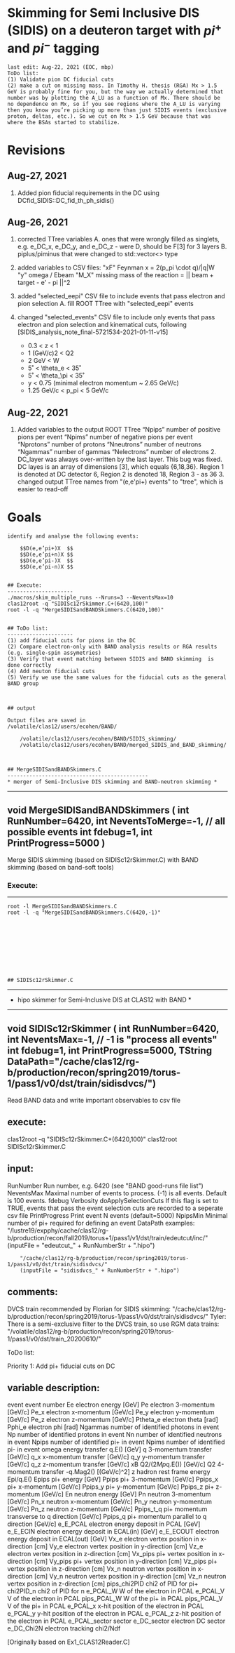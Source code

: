

# Skimming for Semi Inclusive DIS (SIDIS) on a deuteron target with $pi^+$ and $pi^-$ tagging

    last edit: Aug-22, 2021 (EOC, mbp)
    ToDo list:
    (1) Validate pion DC fiducial cuts
    (2) make a cut on missing mass. In Timothy H. thesis (RGA) Mx > 1.5 GeV is probably fine for you, but the way we actually determined that number was by plotting the A_LU as a function of Mx. There should be no dependence on Mx, so if you see regions where the A_LU is varying then you know you’re picking up more than just SIDIS events (exclusive proton, deltas, etc.). So we cut on Mx > 1.5 GeV because that was where the BSAs started to stabilize.
    
    
    
    
    
    
# Revisions

Aug-27, 2021    
-------------
1. Added pion fiducial requirements in the DC using DCfid_SIDIS::DC_fid_th_ph_sidis()
    
    

Aug-26, 2021    
-------------
1. corrected TTree variables 
    A. ones that were wrongly filled as singlets, e.g. e_DC_x, e_DC_y, and e_DC_z - were D, should be F[3] for 3 layers
    B. piplus/piminus that were changed to std::vector<> type


2. added variables to CSV files: 
    "xF"           Feynman x = 2(p_pi \cdot q)/|q|W              
    "y"             omega / Ebeam
    "M_X"       missing mass of the reaction = || beam + target - e' - pi ||^2 
    
    
3. added "selected_eepi" CSV file to include events that pass electron and pion selection
    A. fill ROOT TTree with "selected_eepi" events
    
4. changed "selected_events" CSV file to include only events that pass electron and pion selection and kinematical cuts,
following [SIDIS_analysis_note_final-5721534-2021-01-11-v15]
    
    - 0.3 < z < 1
    - 1 (GeV/c)2 < Q2
    - 2 GeV < W
    - 5˚ < \theta_e < 35˚
    - 5˚ < \theta_\pi < 35˚
    - y < 0.75 (minimal electron momentum ~ 2.65 GeV/c)
    -  1.25 GeV/c < p_pi < 5 GeV/c
 



Aug-22, 2021    
-------------
1. Added variables to the output ROOT TTree 
        “Npips”         number of positive pions per event
        “Npims”         number of negative pions per event        
        “Nprotons”      number of protons
        “Nneutrons”     number of neutrons
        “Ngammas”       number of gammas
        “Nelectrons”    number of electrons
    2. DC_layer was always over-written by the last layer. This bug was fixed.
        DC layes is an array of dimensions [3], which equals {6,18,36}. 
        Region 1 is denoted at DC detector 6, Region 2 is denoted 18, Region 3 - as 36
    3. changed output TTree names from "(e,e'pi+) events" to "tree", which is easier to read-off
        
    
    
    
    
    
    
    
# Goals
    
    identify and analyse the following events:
 
        $$D(e,e’pi+)X  $$
        $$D(e,e’pi+n)X $$
        $$D(e,e’pi-)X  $$
        $$D(e,e’pi-n)X $$
        
        
    ## Execute:
    ---------------------
    ./macros/skim_multiple_runs --Nruns=3 --NeventsMax=10
    clas12root -q "SIDISc12rSkimmer.C+(6420,100)"
    root -l -q "MergeSIDISandBANDSkimmers.C(6420,100)"
    
    
    ## ToDo list:
    ---------------------    
    (1) add fiducial cuts for pions in the DC
    (2) Compare electron-only with BAND analysis results or RGA results (e.g. single-spin assymetries)
    (3) Verify that event matching between SIDIS and BAND skimming  is done correctly
    (4) Add neuton fiducial cuts
    (5) Verify we use the same values for the fiducial cuts as the general BAND group
    


    ## output

    Output files are saved in
    /volatile/clas12/users/ecohen/BAND/

        /volatile/clas12/users/ecohen/BAND/SIDIS_skimming/
        /volatile/clas12/users/ecohen/BAND/merged_SIDIS_and_BAND_skimming/



    ## MergeSIDISandBANDSkimmers.C
    ---------------------------------------------
    * merger of Semi-Inclusive DIS skimming and BAND-neutron skimming *





 ---------------------------------------------
 void MergeSIDISandBANDSkimmers (   int RunNumber=6420,
                                    int NeventsToMerge=-1, // all possible events
                                    int fdebug=1,
                                    int PrintProgress=5000 )
  ---------------------------------------------
Merge SIDIS skimming (based on SIDISc12rSkimmer.C) with BAND skimming (based on band-soft tools)


### Execute:
-----------------

    root -l MergeSIDISandBANDSkimmers.C
    root -l -q "MergeSIDISandBANDSkimmers.C(6420,-1)"










    ## SIDISc12rSkimmer.C
---------------------------------------------
* hipo skimmer for Semi-Inclusive DIS at CLAS12 with BAND *

 ---------------------------------------------
 void SIDISc12rSkimmer (   int RunNumber=6420,
                            int NeventsMax=-1, // -1 is "process all events"
                            int fdebug=1,
                            int PrintProgress=5000,
                            TString DataPath="/cache/clas12/rg-b/production/recon/spring2019/torus-1/pass1/v0/dst/train/sidisdvcs/")
  ---------------------------------------------
Read BAND data and write important observables to csv file
 
 
execute:
-----------------

   clas12root -q "SIDISc12rSkimmer.C+(6420,100)"
   clas12root SIDISc12rSkimmer.C
   


 input:
 -----------------
 RunNumber              Run number, e.g. 6420 (see "BAND good-runs file list")
 NeventsMax             Maximal number of events to process. (-1) is all events. Default is 100 events.
 fdebug                 Verbosity
 doApplySelectionCuts   If this flag is set to TRUE, events that pass the event selection cuts are recorded to a seperate csv file
 PrintProgress          Print event N events (default=5000)
 NpipsMin               Minimal number of pi+ required for defining an event
 DataPath
    examples:
        "/lustre19/expphy/cache/clas12/rg-b/production/recon/fall2019/torus+1/pass1/v1/dst/train/edeutcut/inc/"
        (inputFile = "edeutcut_" + RunNumberStr + ".hipo")
 
        "/cache/clas12/rg-b/production/recon/spring2019/torus-1/pass1/v0/dst/train/sidisdvcs/"
        (inputFile = "sidisdvcs_" + RunNumberStr + ".hipo")
        
 
 
 
 comments:
 -----------------
 DVCS train recommended by Florian for SIDIS skimming:
	"/cache/clas12/rg-b/production/recon/spring2019/torus-1/pass1/v0/dst/train/sidisdvcs/"
 Tyler: There is a semi-exclusive filter to the DVCS train, so use RGM data trains:
	"/volatile/clas12/rg-b/production/recon/spring2019/torus-1/pass1/v0/dst/train_20200610/"


 ToDo list:
 
 Priority 1:
 Add pi+ fiducial cuts on DC
 
 
 

 
 variable description:
 ---------------------------------
 event              event number
 Ee                 electron energy                             [GeV]
 Pe                 electron 3-momentum                         [GeV/c]
 Pe_x               electron x-momentum                         [GeV/c]
 Pe_y               electron y-momentum                         [GeV/c]
 Pe_z               electron z-momentum                         [GeV/c]
 Ptheta_e           electron theta                              [rad]
 Pphi_e             electron phi                                [rad]
 Ngammas            number of identified photons in event
 Np                 number of identified protons in event
 Nn                 number of identified neutrons in event
 Npips              number of identified pi+ in event
 Npims              number of identified pi- in event
 omega              energy transfer q.E()                       [GeV]
 q                  3-momentum transfer                         [GeV/c]
 q_x                x-momentum transfer                         [GeV/c]
 q_y                y-momentum transfer                         [GeV/c]
 q_z                z-momentum transfer                         [GeV/c]
 xB                 Q2/(2*Mp*q.E())                             [GeV/c]
 Q2                 4-momentum transfer -q.Mag2()               [(GeV/c)^2]
 z                  hadron rest frame energy Epi/q.E()
 Epips              pi+ energy                                  [GeV]
 Ppips              pi+ 3-momentum                              [GeV/c]
 Ppips_x            pi+ x-momentum                              [GeV/c]
 Ppips_y            pi+ y-momentum                              [GeV/c]
 Ppips_z            pi+ z-momentum                              [GeV/c]
 En                 neutron energy                              [GeV]
 Pn                 neutron 3-momentum                          [GeV/c]
 Pn_x               neutron x-momentum                          [GeV/c]
 Pn_y               neutron y-momentum                          [GeV/c]
 Pn_z               neutron z-momentum                          [GeV/c]
 Ppips_t_q          pi+ momentum transverse to q direction      [GeV/c]
 Ppips_q            pi+ momentum parallel to q direction        [GeV/c]
 e_E_PCAL           electron energy deposit in PCAL             [GeV]
 e_E_ECIN           electron energy deposit in ECAL(in)         [GeV]
 e_E_ECOUT          electron energy deposit in ECAL(out)        [GeV]
 Vx_e               electron vertex position in x-direction     [cm]
 Vy_e               electron vertex position in y-direction     [cm]
 Vz_e               electron vertex position in z-direction     [cm]
 Vx_pips            pi+ vertex position in x-direction          [cm]
 Vy_pips            pi+ vertex position in y-direction          [cm]
 Vz_pips            pi+ vertex position in z-direction          [cm]
 Vx_n               neutron vertex position in x-direction      [cm]
 Vy_n               neutron vertex position in y-direction      [cm]
 Vz_n               neutron vertex position in z-direction      [cm]
 pips_chi2PID       chi2 of PID for pi+
 chi2PID_n          chi2 of PID for n
 e_PCAL_W           W of the electron in PCAL
 e_PCAL_V           V of the electron in PCAL
 pips_PCAL_W        W of the pi+ in PCAL
 pips_PCAL_V        V of the pi+ in PCAL
 e_PCAL_x           x-hit position of the electron in PCAL
 e_PCAL_y           y-hit position of the electron in PCAL
 e_PCAL_z           z-hit position of the electron in PCAL
 e_PCAL_sector      sector
 e_DC_sector        electron DC sector
 e_DC_Chi2N         electron tracking chi2/Ndf
 
 
 [Originally based on Ex1_CLAS12Reader.C]
